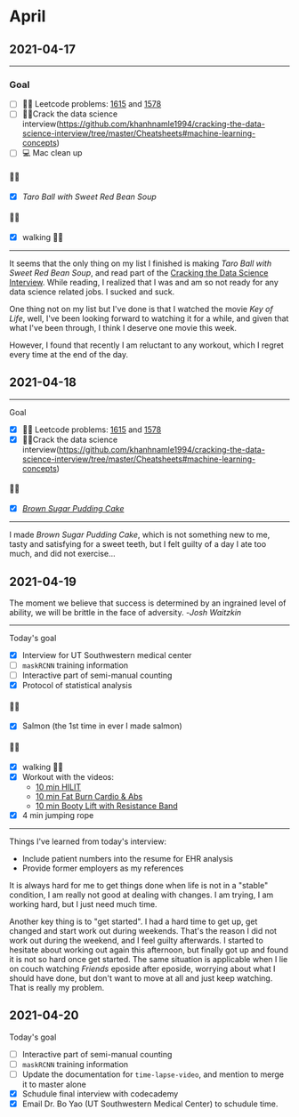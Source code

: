 
# April
## 2021-04-17

---

### Goal
- [ ] 👩‍💻 Leetcode problems: [1615](https://leetcode.com/problems/maximal-network-rank/) and [1578](https://leetcode.com/problems/minimum-deletion-cost-to-avoid-repeating-letters/)
- [ ] 👩‍💻Crack the data science interview(https://github.com/khanhnamle1994/cracking-the-data-science-interview/tree/master/Cheatsheets#machine-learning-concepts)
- [ ] 💻 Mac clean up

#### 👩‍🍳
- [X] *Taro Ball with Sweet Red Bean Soup*

#### 🏃‍♀️
-[X] walking 🚶‍♀️

---
It seems that the only thing on my list I finished is making *Taro Ball with Sweet Red Bean Soup*, and read part of the 
[Cracking the Data Science Interview](https://github.com/khanhnamle1994/cracking-the-data-science-interview/tree/master/Cheatsheets#machine-learning-concepts).
While reading, I realized that I was and am so not ready for any data science related jobs. I sucked and suck. 

One thing not on my list but I've done is that I watched the movie *Key of Life*, well, I've been looking forward to watching it for a while, 
and given that what I've been through, I think I deserve one movie this week. 

However, I found that recently I am reluctant to any workout, which I regret every time at the end of the day.

## 2021-04-18

---

Goal
- [X] 👩‍💻 Leetcode problems: [1615](https://leetcode.com/problems/maximal-network-rank/) and [1578](https://leetcode.com/problems/minimum-deletion-cost-to-avoid-repeating-letters/)
- [x] 👩‍💻Crack the data science interview(https://github.com/khanhnamle1994/cracking-the-data-science-interview/tree/master/Cheatsheets#machine-learning-concepts)

#### 👩‍🍳
- [X] *[Brown Sugar Pudding Cake](recipes/BrownSugarPuddingCake.md)*

---
I made *Brown Sugar Pudding Cake*, which is not something new to me, tasty and satisfying for a sweet teeth, but I felt 
guilty of a day I ate too much, and did not exercise...

## 2021-04-19
The moment we believe that success is determined by an ingrained level of ability, we will be brittle in the face of adversity.  -*Josh Waitzkin*

---

Today's goal
- [x] Interview for UT Southwestern medical center
- [ ] `maskRCNN` training information
- [ ] Interactive part of semi-manual counting
- [X] Protocol of statistical analysis

#### 👩‍🍳
- [X] Salmon (the 1st time in ever I made salmon)

#### 🏃‍♀️
- [X] walking 🚶‍♀️
- [X] Workout with the videos:
  - [10 min HILIT](https://www.youtube.com/watch?v=1QAhUnMsSLw&list=PL1KBOwjK3l3f_aus9Mso9sme85koYy1UF&index=4)
  - [10 min Fat Burn Cardio & Abs](https://www.youtube.com/watch?v=ro3gMo9YkiM)
  - [10 min Booty Lift with Resistance Band](https://www.youtube.com/watch?v=3cGPp95rAwo)
- [X] 4 min jumping rope 
---
Things I've learned from today's interview:

- Include patient numbers into the resume for EHR analysis
- Provide former employers as my references

It is always hard for me to get things done when life is not in a "stable" condition, I am really not good at dealing with changes.
I am trying, I am working hard, but I just need much time. 

Another key thing is to "get started". I had a hard time to get up, get changed and start work out during weekends. 
That's the reason I did not work out during the weekend, and I feel guilty afterwards. I started to hesitate about 
working out again this afternoon, but finally got up and found it is not so hard once get started. 
The same situation is applicable when I lie on couch watching *Friends* eposide after eposide, worrying about what I should have done, 
but don't want to move at all and just keep watching. That is really my problem. 

## 2021-04-20
Today's goal
- [ ] Interactive part of semi-manual counting
- [ ] `maskRCNN` training information
- [ ] Update the documentation for `time-lapse-video`, and mention to merge it to master alone
- [X] Schudule final interview with codecademy
- [X] Email Dr. Bo Yao (UT Southwestern Medical Center) to schudule time.
